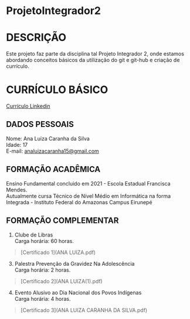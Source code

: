 # ProjetoIntegrador2

# DESCRIÇÃO
Este projeto faz parte da disciplina tal Projeto Integrador 2, onde estamos abordando conceitos básicos da utilização do git e git-hub e criação de currículo.
# CURRÍCULO BÁSICO
[Currículo Linkedin](https://www.linkedin.com/in/ana-luiza-caranha-da-silva-92384b301?utm_source=share&utm_campaign=share_via&utm_content=profile&utm_medium=ios_app)

## DADOS PESSOAIS
Nome: Ana Luiza Caranha da Silva\
Idade: 17\
E-mail: analuizacaranha15@gmail.com
## FORMAÇÃO ACADÊMICA
Ensino Fundamental concluido em 2021 - Escola Estadual Francisca Mendes.\
Autualmente cursa Técnico de Nível Médio em Informática na forma Integrada - Instituto Federal do Amazonas Campus Eirunepé
## FORMAÇÃO COMPLEMENTAR
1. Clube de Libras\
Carga horária: 60 horas.
> [Certificado 1](ANA LUIZA.pdf)
3. Palestra Prevenção da Gravidez Na Adolescência\
Carga horária: 2 horas.
> [Certificado 2](ANA LUIZA(1).pdf)
4. Evento Alusivo ao Dia Nacional dos Povos Indígenas\
Carga horária: 4 horas.
> [Certificado 3](ANA LUIZA CARANHA DA SILVA.pdf)
